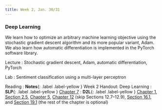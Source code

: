 ```yaml
---
title: Week 2, Jan. 30/31
---
```


### Deep Learning

We learn how to optimize an arbitrary machine learning objective using the stochastic gradient descent algorithm and its more popular variant, Adam. We also learn how automatic differentiation is implemented in the PyTorch software library.

Lecture
: Stochastic gradient descent, Adam, automatic differentiation, PyTorch

Lab
: Sentiment classification using a multi-layer perceptron

Reading
: **Notes**{: .label .label-yellow } Week 2 Handout: Deep Learning
: **SLP**{: .label .label-yellow } [Chapter 7](https://web.stanford.edu/~jurafsky/slp3/7.pdf)
: **D2L**{: .label .label-yellow } [Chapter 1](https://d2l.ai/chapter_introduction), [Section 2.5](https://d2l.ai/chapter_preliminaries/autograd.html), [Chapter 5](https://d2l.ai/chapter_multilayer-perceptrons), [Chapter 12](https://d2l.ai/chapter_optimization/) (skip Sections 12.7–12.9), [Section 16.1](https://d2l.ai/chapter_natural-language-processing-applications/index.html), and [Section 19.1](https://d2l.ai/chapter_hyperparameter-optimization) (the rest of the chapter is optional)